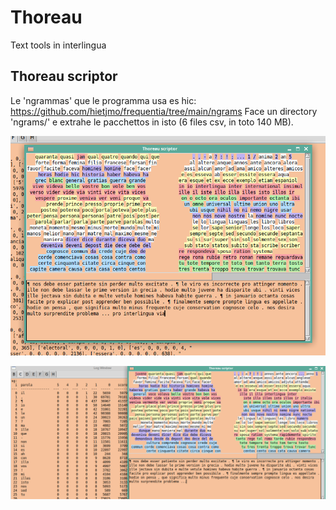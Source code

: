 # Thoreau

Text tools in interlingua

## Thoreau scriptor

Le 'ngrammas' que le programma usa es hic: https://github.com/hietjmo/frequentia/tree/main/ngrams
Face un directory 'ngrams/' e extrahe le pacchettos in isto (6 files csv, in toto 140 MB).

![scriptor-screencap-2](https://github.com/hietjmo/thoreau/blob/main/scriptor-screencap-2.png?raw=true)

![scriptor-screencap-1](https://github.com/hietjmo/thoreau/blob/main/scriptor-screencap-1.png?raw=true)

